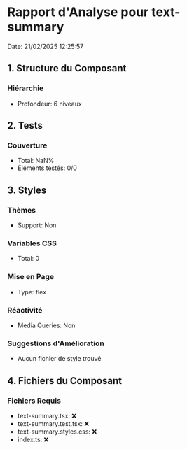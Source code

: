 # Rapport d'Analyse pour text-summary

Date: 21/02/2025 12:25:57

## 1. Structure du Composant

### Hiérarchie

- Profondeur: 6 niveaux

## 2. Tests

### Couverture

- Total: NaN%
- Éléments testés: 0/0

## 3. Styles

### Thèmes

- Support: Non

### Variables CSS

- Total: 0

### Mise en Page

- Type: flex

### Réactivité

- Media Queries: Non

### Suggestions d'Amélioration

- Aucun fichier de style trouvé

## 4. Fichiers du Composant

### Fichiers Requis

- text-summary.tsx: ❌
- text-summary.test.tsx: ❌
- text-summary.styles.css: ❌
- index.ts: ❌
